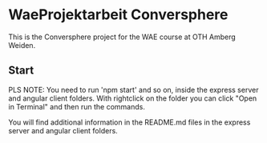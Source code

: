 # WaeProjektarbeit Conversphere

This is the Conversphere project for the WAE course at OTH Amberg Weiden.

## Start
PLS NOTE: You need to run 'npm start' and so on, inside the express server and angular client folders. With rightclick on the folder you can click "Open in Terminal" and then run the commands.

You will find additional information in the README.md files in the express server and angular client folders.